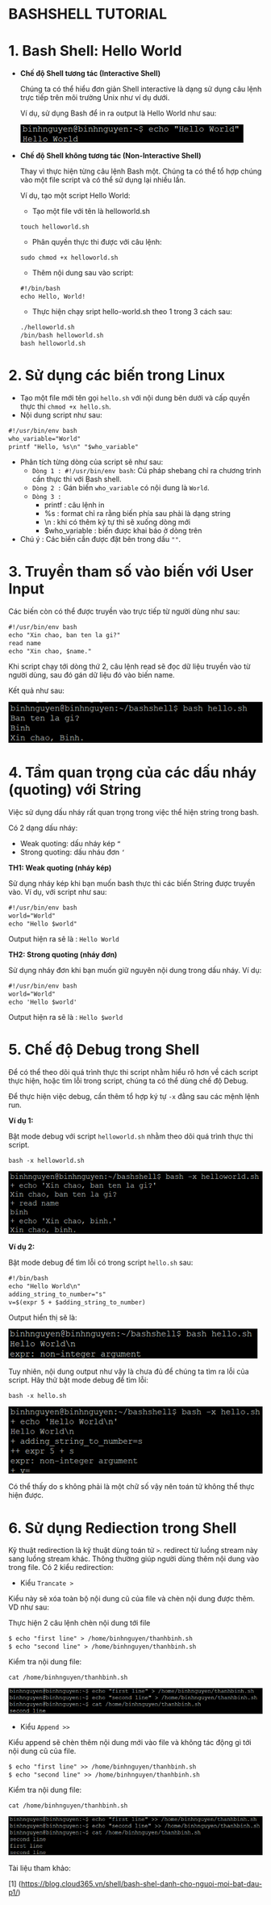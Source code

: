 # BASHSHELL TUTORIAL
# 1. Bash Shell: Hello World
- **Chế độ Shell tương tác (Interactive Shell)**

  Chúng ta có thể hiểu đơn giản Shell interactive là dạng sử dụng câu lệnh trực tiếp trên môi trường Unix như ví dụ dưới.

  Ví dụ, sử dụng Bash để in ra output là Hello World như sau:

  ![](../imgs/5.png)

- **Chế độ Shell không tương tác (Non-Interactive Shell)**

   Thay vì thực hiện từng câu lệnh Bash một. Chúng ta có thể tổ hợp chúng vào một file script và có thể sử dụng lại nhiều lần.

   Ví dụ, tạo một script Hello World:
   - Tạo một file với tên là helloworld.sh
   ```
   touch helloworld.sh
   ```
   - Phân quyền thực thi được với câu lệnh:
   ```
   sudo chmod +x helloworld.sh
   ```
   - Thêm nội dung sau vào script:
   ```
   #!/bin/bash
   echo Hello, World!
   ```
   - Thực hiện chạy sript hello-world.sh theo 1 trong 3 cách sau:
   ```
   ./helloworld.sh
   /bin/bash helloworld.sh
   bash helloworld.sh
   ```

# 2. Sử dụng các biến trong Linux
- Tạo một file mới tên gọi `hello.sh` với nội dung bên dưới và cấp quyền thực thi `chmod +x hello.sh`.
- Nội dung script như sau:
```
#!/usr/bin/env bash
who_variable="World"
printf "Hello, %s\n" "$who_variable"
```
- Phân tích từng dòng của script sẽ như sau:
  - `Dòng 1 : #!/usr/bin/env bash`: Cú pháp shebang chỉ ra chương trình cần thực thi với Bash shell.
  - `Dòng 2 :` Gán biến `who_variable` có nội dung là `World`.
  - `Dòng 3 :`
       - printf : câu lệnh in
       - %s : format chỉ ra rằng biến phía sau phải là dạng string
       - \n : khi có thêm ký tự thì sẽ xuống dòng mới
       - $who_variable : biến được khai báo ở dòng trên
- Chú ý : Các biến cần được đặt bên trong dấu `""`.
# 3. Truyền tham số vào biến với User Input
Các biến còn có thể được truyền vào trực tiếp từ người dùng như sau:
```
#!/usr/bin/env bash
echo "Xin chao, ban ten la gi?"
read name
echo "Xin chao, $name."
```
Khi script chạy tới dòng thứ 2, câu lệnh read sẽ đọc dữ liệu truyền vào từ người dùng, sau đó gán dữ liệu đó vào biến name.

Kết quả như sau:

![](../imgs/6.png)

# 4. Tầm quan trọng của các dấu nháy (quoting) với String
Việc sử dụng dấu nháy rất quan trọng trong việc thể hiện string trong bash.

Có 2 dạng dấu nháy:
- Weak quoting: dấu nháy kép `“`
- Strong quoting: dấu nháu đơn `‘`

**TH1: Weak quoting (nháy kép)**

Sử dụng nháy kép khi bạn muốn bash thực thi các biến String được truyền vào. Ví dụ, với script như sau:
```
#!/usr/bin/env bash
world="World"
echo "Hello $world"
```

Output hiện ra sẽ là : `Hello World`

**TH2: Strong quoting (nháy đơn)**

Sử dụng nháy đơn khi bạn muốn giữ nguyên nội dung trong dấu nháy. Ví dụ:

```
#!/usr/bin/env bash
world="World"
echo 'Hello $world'
```

Output hiện ra sẽ là : `Hello $world`

# 5. Chế độ Debug trong Shell
Để có thể theo dõi quá trình thực thi script nhằm hiểu rõ hơn về cách script thực hiện, hoặc tìm lỗi trong script, chúng ta có thể dùng chế độ Debug.

Để thực hiện việc debug, cần thêm tổ hợp ký tự `-x` đằng sau các mệnh lệnh run.

**Ví dụ 1:**

Bật mode debug với script `helloworld.sh` nhằm theo dõi quá trình thực thi script.
```
bash -x helloworld.sh
```

![](../imgs/7.png)

**Ví dụ 2:**

Bật mode debug để tìm lỗi có trong script `hello.sh` sau:
```
#!/bin/bash
echo "Hello World\n"
adding_string_to_number="s"
v=$(expr 5 + $adding_string_to_number)
```

Output hiển thị sẽ là:

![](../imgs/8.png)

Tuy nhiên, nội dung output như vậy là chưa đủ để chúng ta tìm ra lỗi của script. Hãy thử bật mode debug để tìm lỗi:

```
bash -x hello.sh
```
![](../imgs/9.png)

Có thể thấy do s không phải là một chữ số vậy nên toán tử không thể thực hiện được.

# 6. Sử dụng Rediection trong Shell
Kỹ thuật redirection là kỹ thuật dùng toán tử `>`. redirect từ luồng stream này sang luồng stream khác. Thông thường giúp người dùng thêm nội dung vào trong file. Có 2 kiểu redirection:

- Kiểu `Trancate > `

Kiểu này sẽ xóa toàn bộ nội dung cũ của file và chèn nội dung được thêm. VD như sau:

Thực hiện 2 câu lệnh chèn nội dung tới file
```
$ echo "first line" > /home/binhnguyen/thanhbinh.sh
$ echo "second line" > /home/binhnguyen/thanhbinh.sh
```

Kiểm tra nội dung file:

```
cat /home/binhnguyen/thanhbinh.sh
```
![](../imgs/10.png)

- Kiểu `Append >> `

Kiểu append sẽ chèn thêm nội dung mới vào file và không tác động gì tới nội dung cũ của file.

```
$ echo "first line" >> /home/binhnguyen/thanhbinh.sh
$ echo "second line" >> /home/binhnguyen/thanhbinh.sh
```

Kiểm tra nội dung file:
```
cat /home/binhnguyen/thanhbinh.sh
```

![](../imgs/11.png)

Tài liệu tham khảo:

[1] (https://blog.cloud365.vn/shell/bash-shel-danh-cho-nguoi-moi-bat-dau-p1/)